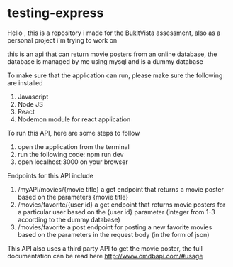 # testing-express

Hello , this is a repository i made for the BukitVista assessment, also as a personal project i'm trying to work on<br>

this is an api that can return movie posters from an online database, the database is managed by me using mysql and is a dummy database<br>

To make sure that the application can run, please make sure the following are installed <br>
1. Javascript <br>
2. Node JS<br>
3. React<br>
4. Nodemon module for react application <br>

To run this API, here are some steps to follow <br>
1. open the application from the terminal<br>
2. run the following code: npm run dev<br>
3. open localhost:3000 on your browser<br>

Endpoints for this API include <br>
1. /myAPI/movies/{movie title} a get endpoint that returns a movie poster based on the parameters {movie title}<br>
2. /movies/favorite/{user id} a get endpoint that returns movie posters for a particular user based on the {user id} parameter (integer from 1-3 according to the dummy database)<br>
3. /movies/favorite a post endpoint for posting a new favorite movies based on the parameters in the request body (in the form of json) <br>

This API also uses a third party API to get the movie poster, the full documentation can be read here http://www.omdbapi.com/#usage


